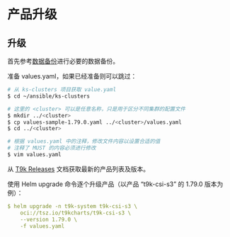 # 产品升级

## 升级

首先参考[数据备份](../../data-backup/index.md)进行必要的数据备份。

准备 values.yaml，如果已经准备则可以跳过：

```bash
# 从 ks-clusters 项目获取 value.yaml
$ cd ~/ansible/ks-clusters

# 这里的 <cluster> 可以是任意名称，只是用于区分不同集群的配置文件
$ mkdir ../<cluster>
$ cp values-sample-1.79.0.yaml ../<cluster>/values.yaml
$ cd ../<cluster>

# 根据 values.yaml 中的注释，修改文件内容以设置合适的值
# 注释了 MUST 的内容必须进行修改
$ vim values.yaml
```

从 [T9k Releases]() 文档获取最新的产品列表及版本。

使用 Helm upgrade 命令逐个升级产品（以产品 “t9k-csi-s3” 的 1.79.0 版本为例）：

```yaml
$ helm upgrade -n t9k-system t9k-csi-s3 \
    oci://tsz.io/t9kcharts/t9k-csi-s3 \
    --version 1.79.0 \
    -f values.yaml
```
